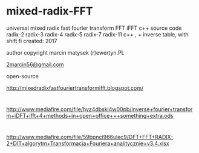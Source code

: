 # mixed-radix-FFT
universal mixed radix fast fourier transform FFT iFFT c++ source code radix-2 radix-3 radix-4 radix-5 radix-7 radix-11 c++ , + inverse table, with shift fi 
created: 2017

author copyright marcin matysek (r)ewertyn.PL

2marcin56@gmail.com

open-source

http://mixedradixfastfouriertransformifft.blogspot.com/
#
http://www.mediafire.com/file/hyz4dbski4w00pb/inverse+fourier+transform+iDFT+ifft+4+methods+in+open+office+++something+extra.ods
#
http://www.mediafire.com/file/59bpnci966ulec9/DFT+FFT+RADIX-2+DIT+algorytm+Transformacja+Fouriera+analitycznie+v3.4.xlsx 
#
